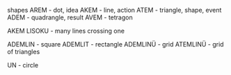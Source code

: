 shapes 
AREM - dot, idea
AKEM - line, action
ATEM - triangle, shape, event
ADEM - quadrangle, result
AVEM - tetragon 

AKEM LISOKU - many lines crossing one

ADEMLIN - square
ADEMLIT - rectangle 
ADEMLINÜ - grid
ATEMLINÜ - grid of triangles 

UN - circle